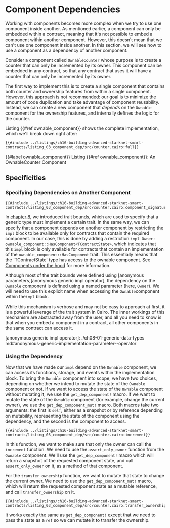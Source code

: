 # Component Dependencies

Working with components becomes more complex when we try to use one component inside another. As mentioned earlier, a component can only be embedded within a contract, meaning that it's not possible to embed a component within another component. However, this doesn't mean that we can't use one component inside another. In this section, we will see how to use a component as a dependency of another component.

Consider a component called `OwnableCounter` whose purpose is to create a counter that can only be incremented by its owner. This component can be embedded in any contract, so that any contract that uses it will have a counter that can only be incremented by its owner.

The first way to implement this is to create a single component that contains both counter and ownership features from within a single component. However, this approach is not recommended: our goal is to minimize the amount of code duplication and take advantage of component reusability. Instead, we can create a new component that _depends_ on the `Ownable` component for the ownership features, and internally defines the logic for the counter.

Listing {{#ref ownable_component}} shows the complete implementation, which we'll break down right after:

```rust,noplayground
{{#include ../listings/ch16-building-advanced-starknet-smart-contracts/listing_03_component_dep/src/counter.cairo:full}}
```

{{#label ownable_component}}
<span class="caption">Listing {{#ref ownable_component}}: An OwnableCounter Component</span>

## Specificities

### Specifying Dependencies on Another Component

```rust,noplayground
{{#include ../listings/ch16-building-advanced-starknet-smart-contracts/listing_03_component_dep/src/counter.cairo:component_signature}}
```

In [chapter 8][cairo traits], we introduced trait bounds, which are used to specify that a generic type must implement a certain trait. In the same way, we can specify that a component depends on another component by restricting the `impl` block to be available only for contracts that contain the required component.
In our case, this is done by adding a restriction `impl Owner: ownable_component::HasComponent<TContractState>`, which indicates that this `impl` block is only available for contracts that contain an implementation of the `ownable_component::HasComponent` trait. This essentially means that the `TContractState' type has access to the ownable component. See [Components under the hood][component impl] for more information.

Although most of the trait bounds were defined using [anonymous parameters][anonymous generic impl operator], the dependency on the `Ownable` component is defined using a named parameter (here, `Owner`). We will need to use this explicit name when accessing the `Ownable`component within the`impl` block.

While this mechanism is verbose and may not be easy to approach at first, it is a powerful leverage of the trait system in Cairo. The inner workings of this mechanism are abstracted away from the user, and all you need to know is that when you embed a component in a contract, all other components in the same contract can access it.

[cairo traits]: ./ch08-02-traits-in-cairo.md
[component impl]: ch16-02-01-under-the-hood.md#inside-components-generic-impls
[anonymous generic impl operator]: ./ch08-01-generic-data-types md#anonymous-generic-implementation-parameter--operator

### Using the Dependency

Now that we have made our `impl` depend on the `Ownable` component, we can access its functions, storage, and events within the implementation block. To bring the `Ownable` component into scope, we have two choices, depending on whether we intend to mutate the state of the `Ownable` component or not.
If we want to access the state of the `Ownable` component without mutating it, we use the `get_dep_component!` macro. If we want to mutate the state of the `Ownable` component (for example, change the current owner), we use the `get_dep_component_mut!` macro.
Both macros take two arguments: the first is `self`, either as a snapshot or by reference depending on mutability, representing the state of the component using the dependency, and the second is the component to access.

```rust,noplayground
{{#include ../listings/ch16-building-advanced-starknet-smart-contracts/listing_03_component_dep/src/counter.cairo:increment}}
```

In this function, we want to make sure that only the owner can call the `increment` function. We need to use
the `assert_only_owner` function from the `Ownable` component. We'll use the `get_dep_component!` macro which will return a snapshot of the requested component state, and call `assert_only_owner` on it, as a method of that component.

For the `transfer_ownership` function, we want to mutate that state to change the current owner. We need to use the `get_dep_component_mut!` macro, which will return the requested component state as a mutable reference, and call `transfer_ownership` on it.

```rust,noplayground
{{#include ../listings/ch16-building-advanced-starknet-smart-contracts/listing_03_component_dep/src/counter.cairo:transfer_ownership}}
```

It works exactly the same as `get_dep_component!` except that we need to pass the state as a `ref` so we can
mutate it to transfer the ownership.
